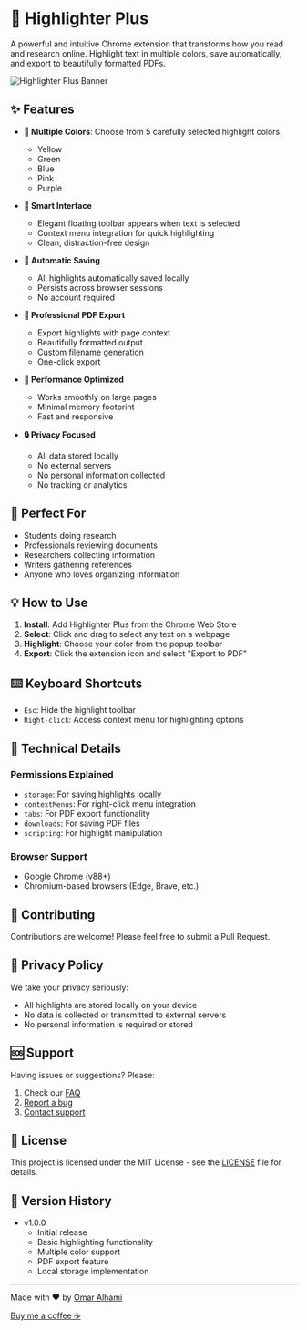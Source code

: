 # 🎨 Highlighter Plus

A powerful and intuitive Chrome extension that transforms how you read and research online. Highlight text in multiple colors, save automatically, and export to beautifully formatted PDFs.

![Highlighter Plus Banner]([http://url/to/img.png](https://ibb.co/tZTRBkx))
## ✨ Features

- **🎨 Multiple Colors**: Choose from 5 carefully selected highlight colors:
  - Yellow
  - Green
  - Blue
  - Pink
  - Purple

- **📱 Smart Interface**
  - Elegant floating toolbar appears when text is selected
  - Context menu integration for quick highlighting
  - Clean, distraction-free design

- **💾 Automatic Saving**
  - All highlights automatically saved locally
  - Persists across browser sessions
  - No account required

- **📄 Professional PDF Export**
  - Export highlights with page context
  - Beautifully formatted output
  - Custom filename generation
  - One-click export

- **🚀 Performance Optimized**
  - Works smoothly on large pages
  - Minimal memory footprint
  - Fast and responsive

- **🔒 Privacy Focused**
  - All data stored locally
  - No external servers
  - No personal information collected
  - No tracking or analytics

## 🎯 Perfect For

- Students doing research
- Professionals reviewing documents
- Researchers collecting information
- Writers gathering references
- Anyone who loves organizing information

## 💡 How to Use

1. **Install**: Add Highlighter Plus from the Chrome Web Store
2. **Select**: Click and drag to select any text on a webpage
3. **Highlight**: Choose your color from the popup toolbar
4. **Export**: Click the extension icon and select "Export to PDF"

## ⌨️ Keyboard Shortcuts

- `Esc`: Hide the highlight toolbar
- `Right-click`: Access context menu for highlighting options

## 🔧 Technical Details

### Permissions Explained
- `storage`: For saving highlights locally
- `contextMenus`: For right-click menu integration
- `tabs`: For PDF export functionality
- `downloads`: For saving PDF files
- `scripting`: For highlight manipulation

### Browser Support
- Google Chrome (v88+)
- Chromium-based browsers (Edge, Brave, etc.)

## 🤝 Contributing

Contributions are welcome! Please feel free to submit a Pull Request.

## 📝 Privacy Policy

We take your privacy seriously:
- All highlights are stored locally on your device
- No data is collected or transmitted to external servers
- No personal information is required or stored

## 🆘 Support

Having issues or suggestions? Please:
1. Check our [FAQ](docs/FAQ.md)
2. [Report a bug](https://github.com/only-mar/highlighter-plus/issues)
3. [Contact support](mailto:omar.alhami@outlook.com)

## 📜 License

This project is licensed under the MIT License - see the [LICENSE](LICENSE) file for details.

## 🌟 Version History

- v1.0.0
  - Initial release
  - Basic highlighting functionality
  - Multiple color support
  - PDF export feature
  - Local storage implementation

---

Made with ❤️ by [Omar Alhami](https://github.com/only-mar)

[Buy me a coffee ☕](https://www.buymeacoffee.com/onlymar)
